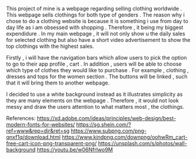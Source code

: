 This project of mine is a webpage regarding selling clothing worldwide . 
This webpage sells clothings for both type of genders . 
The reason why i chose to do a clothing website is because it is something i use from day to day life as i am obsessed with shopping . Therefore , it being my biggest expendidure .
In my main webpage , it will not only show u the daily sales for selected clothing but also have a short video advertisement to show the top clothings with the highest sales.

Firstly , i will have the navigation bars which allow users to pick the option to go to their app profile , cart .
In addition , users will be able to choose which type of clothes they would like to purchase . For example , clothing , dresses and tops for the women section .
The buttons will be linked , such that it will bring them to another webpage.

I decided to use a white background instead as it illustrates simplicity as they are many elements on the webpage . Therefore , it would not look messy and draw the users attention to what matters most , the clothings.


References:
https://xd.adobe.com/ideas/principles/web-design/best-modern-fonts-for-websites/
https://sg.shein.com/?ref=www&rep=dir&ret=sg
https://www.subpng.com/png-qnxf1q/download.html
https://www.kindpng.com/downpng/oohwRm_cart-free-cart-icon-png-transparent-png/
https://unsplash.com/s/photos/wall-background
https://youtu.be/w06Nfrlwo9M
